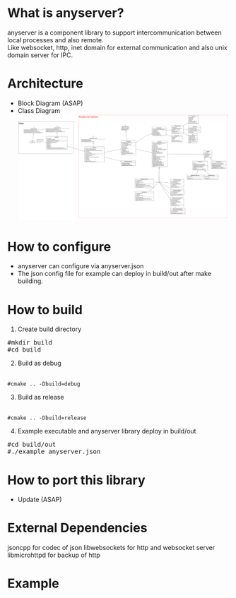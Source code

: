 # What is anyserver?
anyserver is a component library to support intercommunication between local processes and also remote. <br>
Like websocket, http, inet domain for external communication and also unix domain server for IPC.

# Architecture
- Block Diagram (ASAP)
- Class Diagram
![alt tag](https://github.com/tehokang/anyserver/blob/master/anyserver_class_diagram.png)

# How to configure
- anyserver can configure via anyserver.json
- The json config file for example can deploy in build/out after make building.

# How to build
1. Create build directory
<pre>
#mkdir build
#cd build
</pre>
2. Build as debug
<pre><code>
#cmake .. -Dbuild=debug 
</code></pre>
3. Build as release
<pre><code>
#cmake .. -Dbuild=release
</code></pre>
4. Example executable and anyserver library deploy in build/out
<pre>
#cd build/out
#./example anyserver.json
</pre>

# How to port this library
- Update (ASAP) 

# External Dependencies
jsoncpp for codec of json
libwebsockets for http and websocket server
libmicrohttpd for backup of http

# Example



